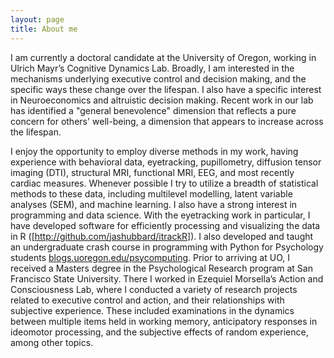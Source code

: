 ```yaml
---
layout: page
title: About me
---
```


I am currently a doctoral candidate at the University of Oregon, working in Ulrich Mayr’s Cognitive Dynamics Lab. Broadly, I am interested in the mechanisms underlying executive control and decision making, and the specific ways these change over the lifespan. I also have a specific interest in Neuroeconomics and altruistic decision making. Recent work in our lab has identified a "general benevolence" dimension that reflects a pure concern for others' well-being, a dimension that appears to increase across the lifespan. 

I enjoy the opportunity to employ diverse methods in my work, having experience with behavioral data, eyetracking, pupillometry, diffusion tensor imaging (DTI), structural MRI, functional MRI, EEG, and most recently cardiac measures. Whenever possible I try to utilize a breadth of statistical methods to these data, including multilevel modelling, latent variable analyses (SEM), and machine learning. I also have a strong interest in programming and data science. With the eyetracking work in particular, I have developed software for efficiently processing and visualizing the data in R ([http://github.com/jashubbard/itrackR]). I also developed and taught an undergraduate crash course in programming with Python for Psychology students [blogs.uoregon.edu/psycomputing](http://blogs.uoregon.edu/psycomputing).
Prior to arriving at UO, I received a Masters degree in the Psychological Research program at San Francisco State University. There I worked in Ezequiel Morsella’s Action and Consciousness Lab, where I conducted a variety of research projects related to executive control and action, and their relationships with subjective experience. These included examinations in the dynamics between multiple items held in working memory, anticipatory responses in ideomotor processing, and the subjective effects of random experience, among other topics.

